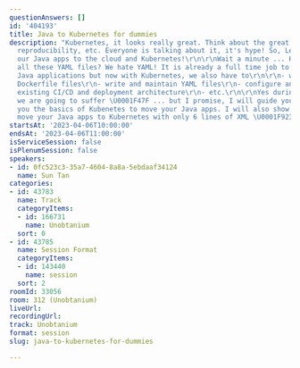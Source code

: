 ```yaml
---
questionAnswers: []
id: '404193'
title: Java to Kubernetes for dummies
description: "Kubernetes, it looks really great. Think about the great features: scaling,
  reproducibility, etc. Everyone is talking about it, it's hype! So, Let's migrate
  our Java apps to the cloud and Kubernetes!\r\n\r\nWait a minute ... Have you seen
  all these YAML files? We hate YAML! It is already a full time job to maintain our
  Java applications but now with Kubernetes, we also have to\r\n\r\n- write and maintain
  Dockerfile files\r\n- write and maintain YAML files\r\n- configure and rething our
  existing CI/CD and deployment architecture\r\n- etc.\r\n\r\nYes during this talk,
  we are going to suffer \U0001F47F ... but I promise, I will guide you, teaching
  you the basics of Kubenetes to move your Java apps. I will also show you a way to
  move your Java apps to Kubernetes with only 6 lines of XML \U0001F923"
startsAt: '2023-04-06T10:00:00'
endsAt: '2023-04-06T11:00:00'
isServiceSession: false
isPlenumSession: false
speakers:
- id: 0fc523c3-35a7-4604-8a8a-5ebdaaf34124
  name: Sun Tan
categories:
- id: 43783
  name: Track
  categoryItems:
  - id: 166731
    name: Unobtanium
  sort: 0
- id: 43785
  name: Session Format
  categoryItems:
  - id: 143440
    name: session
  sort: 2
roomId: 33056
room: 312 (Unobtanium)
liveUrl: 
recordingUrl: 
track: Unobtanium
format: session
slug: java-to-kubernetes-for-dummies

---
```

